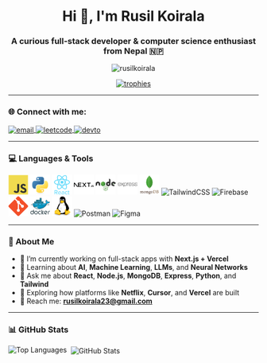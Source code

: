 <h1 align="center">Hi 👋, I'm Rusil Koirala</h1>
<h3 align="center">A curious full-stack developer & computer science enthusiast from Nepal 🇳🇵</h3>

<p align="center">
  <img src="https://komarev.com/ghpvc/?username=rusilkoirala&label=Profile%20Views&color=0e75b6&style=flat" alt="rusilkoirala" />
</p>

<p align="center">
  <a href="https://github.com/ryo-ma/github-profile-trophy">
    <img src="https://github-profile-trophy.vercel.app/?username=rusilkoirala&theme=onedark&no-frame=true" alt="trophies" />
  </a>
</p>

---

### 🌐 Connect with me:

<p align="left">
  <a href="mailto:rusilkoirala23@gmail.com" target="blank">
    <img align="center" src="https://img.icons8.com/fluency/48/gmail.png" alt="email" width="30" />
  </a>
  <a href="https://leetcode.com/rusilkoirala/" target="blank">
    <img align="center" src="https://cdn.jsdelivr.net/npm/simple-icons@v3/icons/leetcode.svg" alt="leetcode" width="30" />
  </a>
  <a href="https://dev.to/dev.rusilkoirala" target="blank">
    <img align="center" src="https://raw.githubusercontent.com/rahuldkjain/github-profile-readme-generator/master/src/images/icons/Social/devto.svg" alt="devto" width="30" />
  </a>
</p>

---

### 💻 Languages & Tools

<p align="left">
  <img src="https://raw.githubusercontent.com/devicons/devicon/master/icons/javascript/javascript-original.svg" alt="JavaScript" width="40" height="40"/>
  <img src="https://raw.githubusercontent.com/devicons/devicon/master/icons/python/python-original.svg" alt="Python" width="40" height="40"/>
  <img src="https://raw.githubusercontent.com/devicons/devicon/master/icons/react/react-original-wordmark.svg" alt="React" width="40" height="40"/>
  <img src="https://raw.githubusercontent.com/devicons/devicon/master/icons/nextjs/nextjs-original-wordmark.svg" alt="Next.js" width="40" height="40"/>
  <img src="https://raw.githubusercontent.com/devicons/devicon/master/icons/nodejs/nodejs-original-wordmark.svg" alt="Node.js" width="40" height="40"/>
  <img src="https://raw.githubusercontent.com/devicons/devicon/master/icons/express/express-original-wordmark.svg" alt="Express" width="40" height="40"/>
  <img src="https://raw.githubusercontent.com/devicons/devicon/master/icons/mongodb/mongodb-original-wordmark.svg" alt="MongoDB" width="40" height="40"/>
  <img src="https://www.vectorlogo.zone/logos/tailwindcss/tailwindcss-icon.svg" alt="TailwindCSS" width="40" height="40"/>
  <img src="https://www.vectorlogo.zone/logos/firebase/firebase-icon.svg" alt="Firebase" width="40" height="40"/>
  <img src="https://raw.githubusercontent.com/devicons/devicon/master/icons/git/git-original.svg" alt="Git" width="40" height="40"/>
  <img src="https://raw.githubusercontent.com/devicons/devicon/master/icons/docker/docker-original-wordmark.svg" alt="Docker" width="40" height="40"/>
  <img src="https://raw.githubusercontent.com/devicons/devicon/master/icons/linux/linux-original.svg" alt="Linux" width="40" height="40"/>
  <img src="https://www.vectorlogo.zone/logos/getpostman/getpostman-icon.svg" alt="Postman" width="40" height="40"/>
  <img src="https://www.vectorlogo.zone/logos/figma/figma-icon.svg" alt="Figma" width="40" height="40"/>
</p>

---

### 🚀 About Me

- 🔭 I’m currently working on full-stack apps with **Next.js + Vercel**
- 🌱 Learning about **AI**, **Machine Learning**, **LLMs**, and **Neural Networks**
- 💬 Ask me about **React**, **Node.js**, **MongoDB**, **Express**, **Python**, and **Tailwind**
- 🧠 Exploring how platforms like **Netflix**, **Cursor**, and **Vercel** are built
- 📨 Reach me: **rusilkoirala23@gmail.com**

---

### 📊 GitHub Stats

<p>
  <img align="left" src="https://github-readme-stats.vercel.app/api/top-langs?username=rusilkoirala&show_icons=true&locale=en&layout=compact" alt="Top Languages" />
</p>

<p>&nbsp;
  <img align="center" src="https://github-readme-stats.vercel.app/api?username=rusilkoirala&show_icons=true&locale=en" alt="GitHub Stats" />
</p>
